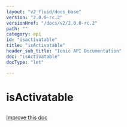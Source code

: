 ```yaml
---
layout: "v2_fluid/docs_base"
version: "2.0.0-rc.2"
versionHref: "/docs/v2/2.0.0-rc.2"
path: ""
category: api
id: "isactivatable"
title: "isActivatable"
header_sub_title: "Ionic API Documentation"
doc: "isActivatable"
docType: "let"

---
```










<h1 class="api-title">
<a class="anchor" name="is-activatable" href="#is-activatable"></a>

isActivatable





</h1>

<a class="improve-v2-docs" href="http://github.com/driftyco/ionic/edit/master/src/components/tap-click/tap-click.ts#L157">
Improve this doc
</a>










<!-- @usage tag -->


<!-- @property tags -->



<!-- instance methods on the class -->




<!-- related link --><!-- end content block -->


<!-- end body block -->

